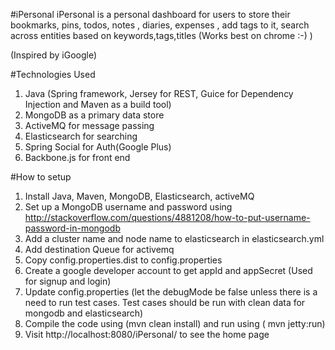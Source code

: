 #iPersonal
iPersonal is a personal dashboard for users to store their bookmarks, pins, todos, notes , diaries, expenses , add tags to it, search across entities based on keywords,tags,titles (Works best on chrome :-) )

(Inspired by iGoogle)

#Technologies Used

1. Java (Spring framework, Jersey for REST, Guice for Dependency Injection and Maven as a build tool)
2. MongoDB as a primary data store
3. ActiveMQ for message passing
4. Elasticsearch for searching
5. Spring Social for Auth(Google Plus)
6. Backbone.js for front end

#How to setup

1. Install Java, Maven, MongoDB, Elasticsearch, activeMQ
2. Set up a MongoDB username and password using http://stackoverflow.com/questions/4881208/how-to-put-username-password-in-mongodb
3. Add a cluster name and node name to elasticsearch in elasticsearch.yml
4. Add destination Queue for activemq
5. Copy config.properties.dist to config.properties
6. Create a google developer account to get appId and appSecret (Used for signup and login)
7. Update config.properties (let the debugMode be false unless there is a need to run test cases. Test cases should be run with clean data for mongodb and elasticsearch)
8.  Compile the code using (mvn clean install) and run using ( mvn jetty:run)
9.  Visit http://localhost:8080/iPersonal/ to see the home page
